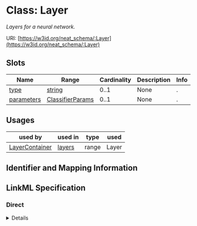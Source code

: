 # Class: Layer
_Layers for a neural network._





URI: [https://w3id.org/neat_schema/:Layer](https://w3id.org/neat_schema/:Layer)



<!-- no inheritance hierarchy -->



## Slots

| Name | Range | Cardinality | Description  | Info |
| ---  | --- | --- | --- | --- |
| [type](type.md) | [string](string.md) | 0..1 | None  | . |
| [parameters](parameters.md) | [ClassifierParams](ClassifierParams.md) | 0..1 | None  | . |


## Usages


| used by | used in | type | used |
| ---  | --- | --- | --- |
| [LayerContainer](LayerContainer.md) | [layers](layers.md) | range | Layer |



## Identifier and Mapping Information









## LinkML Specification

<!-- TODO: investigate https://stackoverflow.com/questions/37606292/how-to-create-tabbed-code-blocks-in-mkdocs-or-sphinx -->

### Direct

<details>
```yaml
name: Layer
description: Layers for a neural network.
from_schema: https://w3id.org/neat_schema
attributes:
  type:
    name: type
    from_schema: https://w3id.org/neat_schema
  parameters:
    name: parameters
    from_schema: https://w3id.org/neat_schema
    range: LayerParams

```
</details>

### Induced

<details>
```yaml
name: Layer
description: Layers for a neural network.
from_schema: https://w3id.org/neat_schema
attributes:
  type:
    name: type
    from_schema: https://w3id.org/neat_schema
    alias: type
    owner: Layer
    range: string
  parameters:
    name: parameters
    from_schema: https://w3id.org/neat_schema
    alias: parameters
    owner: Layer
    range: ClassifierParams

```
</details>
